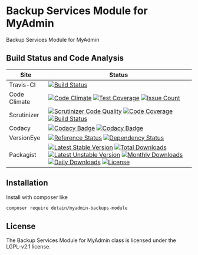 # Backup Services Module for MyAdmin

Backup Services Module for MyAdmin

## Build Status and Code Analysis

Site          | Status
--------------|---------------------------
Travis-CI     | [![Build Status](https://travis-ci.org/detain/myadmin-backups-module.svg?branch=master)](https://travis-ci.org/detain/myadmin-backups-module)
Code Climate  | [![Code Climate](https://codeclimate.com/github/detain/myadmin-backups-module/badges/gpa.svg)](https://codeclimate.com/github/detain/myadmin-backups-module) [![Test Coverage](https://codeclimate.com/github/detain/myadmin-backups-module/badges/coverage.svg)](https://codeclimate.com/github/detain/myadmin-backups-module/coverage) [![Issue Count](https://codeclimate.com/github/detain/myadmin-backups-module/badges/issue_count.svg)](https://codeclimate.com/github/detain/myadmin-backups-module)
Scrutinizer   | [![Scrutinizer Code Quality](https://scrutinizer-ci.com/g/myadmin-plugins/myadmin-backups-module/badges/quality-score.png?b=master)](https://scrutinizer-ci.com/g/myadmin-plugins/myadmin-backups-module/?branch=master) [![Code Coverage](https://scrutinizer-ci.com/g/myadmin-plugins/myadmin-backups-module/badges/coverage.png?b=master)](https://scrutinizer-ci.com/g/myadmin-plugins/myadmin-backups-module/?branch=master) [![Build Status](https://scrutinizer-ci.com/g/myadmin-plugins/myadmin-backups-module/badges/build.png?b=master)](https://scrutinizer-ci.com/g/myadmin-plugins/myadmin-backups-module/build-status/master)
Codacy        | [![Codacy Badge](https://api.codacy.com/project/badge/Grade/226251fc068f4fd5b4b4ef9a40011d06)](https://www.codacy.com/app/detain/myadmin-backups-module) [![Codacy Badge](https://api.codacy.com/project/badge/Coverage/25fa74eb74c947bf969602fcfe87e349)](https://www.codacy.com/app/detain/myadmin-backups-module?utm_source=github.com&utm_medium=referral&utm_content=detain/myadmin-backups-module&utm_campaign=Badge_Coverage)
VersionEye    | [![Reference Status](https://www.versioneye.com/php/detain:myadmin-backups-module/reference_badge.svg?style=flat)](https://www.versioneye.com/php/detain:myadmin-backups-module/references) [![Dependency Status](https://www.versioneye.com/user/projects/592f7318bafc5500414dfd2a/badge.svg?style=flat-square)](https://www.versioneye.com/user/projects/592f7318bafc5500414dfd2a)
Packagist     | [![Latest Stable Version](https://poser.pugx.org/detain/myadmin-backups-module/version)](https://packagist.org/packages/detain/myadmin-backups-module) [![Total Downloads](https://poser.pugx.org/detain/myadmin-backups-module/downloads)](https://packagist.org/packages/detain/myadmin-backups-module) [![Latest Unstable Version](https://poser.pugx.org/detain/myadmin-backups-module/v/unstable)](//packagist.org/packages/detain/myadmin-backups-module) [![Monthly Downloads](https://poser.pugx.org/detain/myadmin-backups-module/d/monthly)](https://packagist.org/packages/detain/myadmin-backups-module) [![Daily Downloads](https://poser.pugx.org/detain/myadmin-backups-module/d/daily)](https://packagist.org/packages/detain/myadmin-backups-module) [![License](https://poser.pugx.org/detain/myadmin-backups-module/license)](https://packagist.org/packages/detain/myadmin-backups-module)


## Installation

Install with composer like

```sh
composer require detain/myadmin-backups-module
```

## License

The Backup Services Module for MyAdmin class is licensed under the LGPL-v2.1 license.

